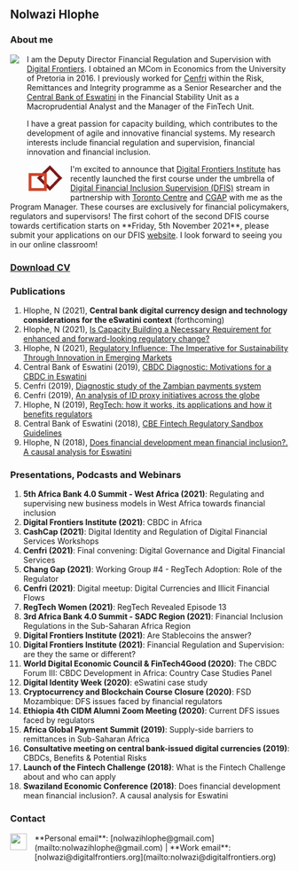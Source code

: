 ## **Nolwazi Hlophe**

### **About me**
<dl>
<img src="LwaziMabhengu_01.jpg" style="border: 0pt none; margin-bottom: 1em; float: left; margin-right: 1em;" height="200">
<p style="text-align: left;">
</p>
</dl>

I am the Deputy Director Financial Regulation and Supervision with <a href="https://digitalfrontiers.org" target="_bank">Digital Frontiers</a>. I obtained an MCom in Economics from the University of Pretoria in 2016. I previously worked for <a href="https://cenfri.org" target="_bank">Cenfri</a> within the Risk, Remittances and Integrity programme as a Senior Researcher and the <a href="www.centralbank.org.sz" target="_bank">Central Bank of Eswatini</a> in the Financial Stability Unit as a Macroprudential Analyst and the Manager of the FinTech Unit.



I have a great passion for capacity building, which contributes to the development of agile and innovative financial systems. My research interests include financial regulation and supervision, financial innovation and financial inclusion. 


<dl>
<img src="20210720_063354.jpg" style="border: 0pt none; margin-bottom: 1em; float: left; margin-right: 1em;" height="50">
<p style="text-align: left;">
</p>
</dl>
I'm excited to announce that <a href="https://digitalfrontiersinstitute.org" target="_bank">Digital Frontiers Institute</a> has recently launched the first course under the umbrella of <a href="https://dfis.digitalfrontiersinstitute.org" target="_bank">Digital Financial Inclusion Supervision (DFIS)</a> stream in partnership with <a href="https://www.torontocentre.org" target="_bank">Toronto Centre</a> and <a href="https://www.cgap.org" target="_bank">CGAP</a> with me as the Program Manager. These courses are exclusively for financial policymakers, regulators and supervisors! The first cohort of the second DFIS course towards certification starts on **Friday, 5th November 2021**, please submit your applications on our DFIS <a href="https://dfis.digitalfrontiersinstitute.org" target="_bank">website</a>. I look forward to seeing you in our online classroom!



### <a href="https://www.dropbox.com/s/20hzmthsxn6jvya/NolwaziHlophe_CV.pdf?dl=0" target="_bank">**Download CV**</a>


### **Publications**
1. Hlophe, N (2021), **Central bank digital currency design and technology considerations for the eSwatini context** (forthcoming)
2. Hlophe, N (2021), <a href="https://issuu.com/digitalbankerafrica/docs/digital_banker_africa_spring_2021" target="_bank">Is Capacity Building a Necessary Requirement for enhanced and forward-looking regulatory change?</a>
3. Hlophe, N (2021), <a href="https://regtechafrica.com/regetechafrica-magazine" target="_bank">Regulatory Influence: The Imperative for Sustainability Through Innovation in Emerging Markets</a> 
4. Central Bank of Eswatini (2019), <a href="https://www.centralbank.org.sz/fintech/cbdc/CBE-Cenfri%20CBDC%20Diagnostic_Phase1%20(002).pdf" target="_bank">CBDC Diagnostic: Motivations for a CBDC in Eswatini</a> 
5. Cenfri (2019), <a href="https://cenfri.org/publications/diagnostic-study-of-the-zambian-payments-system" target="_bank">Diagnostic study of the Zambian payments system</a> 
6. Cenfri (2019), <a href="https://cenfri.org/publications/an-analysis-of-id-proxy-initiatives-across-the-globe" target="_bank">An analysis of ID proxy initiatives across the globe</a> 
7. Hlophe, N (2019), <a href="https://www.centralbank.org.sz/magazine" target="_bank">RegTech: how it works, its applications and how it benefits regulators</a> 
8. Central Bank of Eswatini (2018), <a href="https://www.centralbank.org.sz/fintech/sandbox/" target="_bank">CBE Fintech Regulatory Sandbox Guidelines</a> 
9. Hlophe, N (2018), <a href="https://www.african-review.com/view-paper.php?serial=20191102135807-759399" target="_bank">Does financial development mean financial inclusion?. A causal analysis for Eswatini</a> 


### **Presentations, Podcasts and Webinars** 

1. **5th Africa Bank 4.0 Summit - West Africa (2021)**: Regulating and supervising new business models in West Africa towards financial inclusion
2. **Digital Frontiers Institute (2021)**: CBDC in Africa
3. **CashCap (2021)**: Digital Identity and Regulation of Digital Financial Services Workshops
4. **Cenfri (2021)**: Final convening: Digital Governance and Digital Financial Services 
5. **Chang Gap (2021)**: Working Group #4 - RegTech Adoption: Role of the Regulator
6. **Cenfri (2021)**: Digital meetup: Digital Currencies and Illicit Financial Flows
7. **RegTech Women (2021)**: RegTech Revealed Episode 13
8. **3rd Africa Bank 4.0 Summit - SADC Region (2021)**: Financial Inclusion Regulations in the Sub-Saharan Africa Region
9. **Digital Frontiers Institute (2021)**: Are Stablecoins the answer?
10. **Digital Frontiers Institute (2021)**: Financial Regulation and Supervision: are they the same or different?
11. **World Digital Economic Council & FinTech4Good (2020)**: The CBDC Forum III: CBDC Development in Africa: Country Case Studies Panel
12. **Digital Identity Week (2020)**: eSwatini case study
13. **Cryptocurrency and Blockchain Course Closure (2020)**: FSD Mozambique: DFS issues faced by financial regulators
14. **Ethiopia 4th CIDM Alumni Zoom Meeting (2020)**: Current DFS issues faced by regulators
15. **Africa Global Payment Summit (2019)**: Supply-side barriers to remittances in Sub-Saharan Africa
16. **Consultative meeting on central bank-issued digital currencies (2019)**: CBDCs, Benefits & Potential Risks
17. **Launch of the Fintech Challenge (2018)**: What is the Fintech Challenge about and who can apply
18. **Swaziland Economic Conference (2018)**: Does financial development mean financial inclusion?. A causal analysis for Eswatini


### **Contact**
<dl>
<a href="https://www.linkedin.com/in/nolwazi-hlophe"> 
<img src="Linkedin-Circle-SM-Button.png" style="border: 0pt none; margin-bottom: 1em; float: left; margin-right: 1em;" width="30" height="30">
<p style="text-align: left;">
</p>
</a>
</dl>
**Personal email**: [nolwazihlophe@gmail.com](mailto:nolwazihlophe@gmail.com) | **Work email**: [nolwazi@digitalfrontiers.org](mailto:nolwazi@digitalfrontiers.org) 
